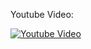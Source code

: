 Youtube Video:

[![Youtube Video](http://img.youtube.com/vi/g8bZojvOaUg/0.jpg)](http://www.youtube.com/watch?v=g8bZojvOaUg)
